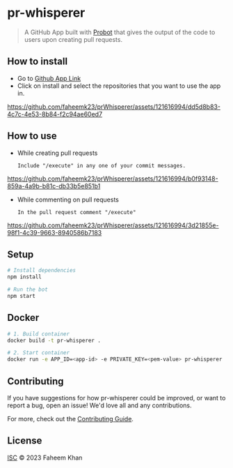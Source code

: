 # pr-whisperer

> A GitHub App built with [Probot](https://github.com/probot/probot) that gives the output of the code to users upon creating pull requests.

## How to install

- Go to [Github App Link](https://GitHub.com/apps/pr-whisperer)
- Click on install and select the repositories that you want to use the app in.


https://github.com/faheemk23/prWhisperer/assets/121616994/dd5d8b83-4c7c-4e53-8b84-f2c94ae60ed7


## How to use

- While creating pull requests
         
  ```Include "/execute" in any one of your commit messages.```
  

https://github.com/faheemk23/prWhisperer/assets/121616994/b0f93148-859a-4a9b-b81c-db33b5e851b1


- While commenting on pull requests
  
  ```In the pull request comment "/execute"```


https://github.com/faheemk23/prWhisperer/assets/121616994/3d21855e-98f1-4c39-9663-8940586b7183



## Setup

```sh
# Install dependencies
npm install

# Run the bot
npm start
```

## Docker

```sh
# 1. Build container
docker build -t pr-whisperer .

# 2. Start container
docker run -e APP_ID=<app-id> -e PRIVATE_KEY=<pem-value> pr-whisperer
```

## Contributing

If you have suggestions for how pr-whisperer could be improved, or want to report a bug, open an issue! We'd love all and any contributions.

For more, check out the [Contributing Guide](CONTRIBUTING.md).

## License

[ISC](LICENSE) © 2023 Faheem Khan
